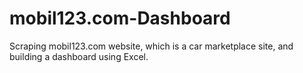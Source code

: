# mobil123.com-Dashboard
Scraping mobil123.com website, which is a car marketplace site, and building a dashboard using Excel.
